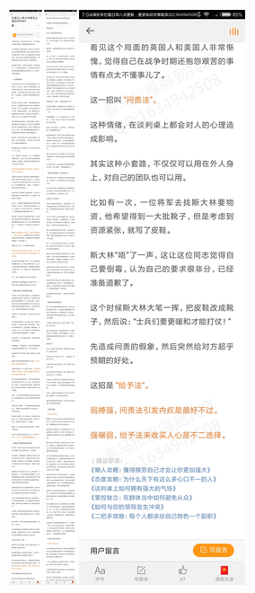 ![](../../images/2017年09月/GX0930态度达人斯大林是怎么碾压对手的？.jpg)
![](../../images/2017年09月/GX0930态度达人斯大林是怎么碾压对手的？2.jpg)
![](../../images/2017年09月/GX0930态度达人斯大林是怎么碾压对手的？3.jpg)
